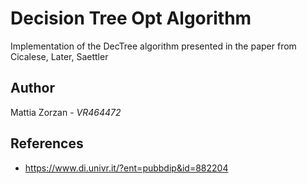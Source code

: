 # Decision Tree Opt Algorithm
Implementation of the DecTree algorithm presented in the paper from Cicalese, Later, Saettler

## Author
Mattia Zorzan - *VR464472*

## References
- https://www.di.univr.it/?ent=pubbdip&id=882204
